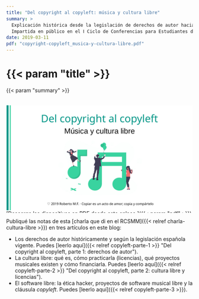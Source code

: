 ```yaml
---
title: "Del copyright al copyleft: música y cultura libre"
summary: >
  Explicación histórica desde la legislación de derechos de autor hacia la cultura libre y su aplicación al ámbito musical, incluyendo el software libre musical.
  Impartida en público en el Ⅰ Ciclo de Conferencias para Estudiantes de Música en el Real Conservatorio Superior de Música de Madrid.
date: 2019-03-11
pdf: "copyright-copyleft_musica-y-cultura-libre.pdf"
---
```


# {{< param "title" >}}

{{< param "summary" >}}


<object type="application/pdf"
  data="{{< param pdf >}}"
  title="PDF de la presentación «Del copyright al copyleft: música y cultura libre»"
  style="display: flex; width: 100%; height: 22em; justify-content: center; flex-direction: column;">

<img src="slide1.jpg" alt="Diapositiva portada" width="100%" />
[Descarga las diapositivas en PDF desde este enlace.]({{< param "pdf" >}})

</object>

Publiqué las notas de esta [charla que di en el RCSMM]({{< relref charla-cultura-libre >}}) en tres artículos en este blog:

- Los derechos de autor históricamente y según la legislación española vigente. Puedes [leerlo aquí]({{< relref copyleft-parte-1 >}} "Del copyright al copyleft, parte 1: derechos de autor").
- La cultura libre: qué es, cómo practicarla (licencias), qué proyectos musicales existen y cómo financiarla. Puedes [leerlo aquí]({{< relref copyleft-parte-2 >}} "Del copyright al copyleft, parte 2: cultura libre y licencias").
- El software libre: la ética hacker, proyectos de software musical libre y la cláusula _copyleft_. Puedes [leerlo aquí]({{< relref copyleft-parte-3 >}}).